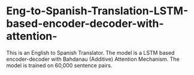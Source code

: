 # Eng-to-Spanish-Translation-LSTM-based-encoder-decoder-with-attention-
This is an English to Spanish Translator. The model is a LSTM based encoder-decoder with Bahdanau (Additive) Attention Mechanism. The model is trained on 60,000 sentence pairs.
